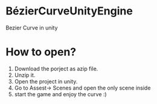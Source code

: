 # BézierCurveUnityEngine
Bezier Curve in unity

# How to open?
1. Download the porject as azip file.
2. Unzip it.
3. Open the project in unity.
4. Go to Assest-> Scenes and open the only scene inside
5. start the game and enjoy the curve :)

